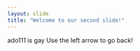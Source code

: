 ```yaml
---
layout: slide
title: "Welcome to our second slide!"
---
```

ado111 is gay
Use the left arrow to go back!
